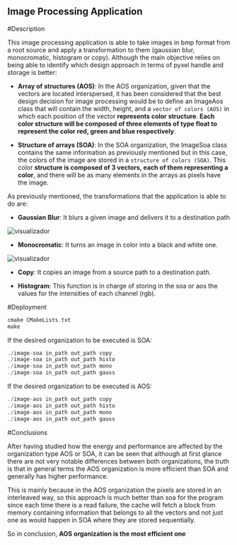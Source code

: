 ## Image Processing Application


#Description

This image processing application is able to take images in bmp format from a root source and apply a transformation to them (gaussian blur, monocromatic, histogram or copy). Although the main objective relies on being able to identify which design approach in terms of pyxel handle and storage is better:

- **Array of structures (AOS)**: In the AOS organization, given that the vectors are located interspersed, it has been considered that the best design decision for image processing would be to define an ImageAos class that will contain the width, height, and a `vector of colors (AOS)` in which each position of the vector **represents color structure**. **Each color structure will be composed of three elements of type float to represent the color red, green and blue respectively**.

- **Structure of arrays (SOA)**: In the SOA organization, the ImageSoa class contains the same information as previously mentioned but in this case, the colors of the image are stored in a `structure of colors (SOA)`. This color **structure is composed of 3 vectors, each of them representing a color**, and there will be as many elements in the arrays as pixels have the image.


As previously mentioned, the transformations that the application is able to do are:


- **Gaussian Blur**: It blurs a given image and delivers it to a destination path

![visualizador](media/ambos.png)

- **Monocromatic**: It turns an image in color into a black and white one.

![visualizador](media/ambos.png)

- **Copy**: It copies an image from a source path to a destination path.

- **Histogram**: This function is in charge of storing in the soa or aos the values for the intensities of each channel (rgb).


#Deployment
```C
cmake CMakeLists.txt
make
```
If the desired organization to be executed is SOA:
```C
./image-soa in_path out_path copy
./image-soa in_path out_path histo
./image-soa in_path out_path mono
./image-soa in_path out_path gauss
```
If the desired organization to be executed is AOS:
```C
./image-aos in_path out_path copy
./image-aos in_path out_path histo
./image-aos in_path out_path mono
./image-aos in_path out_path gauss
```
#Conclusions

After having studied how the energy and performance are affected by the organization type AOS or SOA, it can be seen that although at first glance there are not very notable differences between both organizations, the truth is that in general terms the AOS organization is more efficient than SOA and generally has higher performance. 

This is mainly because in the AOS organization the pixels are stored in an  interleaved way, so this approach is much better than soa for the program since
each time there is a read failure, the cache will fetch a block from memory containing information that belongs to all the vectors and not just one as would happen in SOA where they are stored sequentially.

So in conclusion, **AOS organization is the most efficient one**
